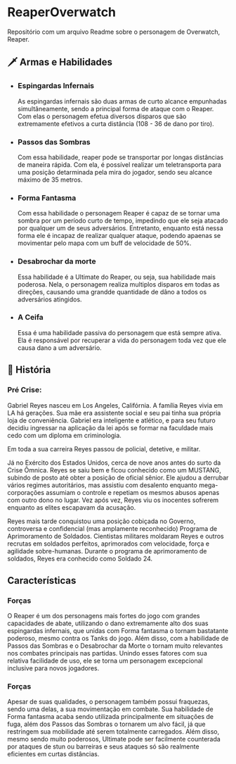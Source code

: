# ReaperOverwatch
Repositório com um arquivo Readme sobre o personagem de Overwatch, Reaper.

<section id="armasEHabilidades">
<h2>🗡 Armas e Habilidades</h2>

<ul>
<li>
<h3>Espingardas Infernais</h3>

<p>
As espingardas infernais são duas armas de curto alcance empunhadas
simultâneamente, sendo a principal forma de ataque com o Reaper. Com
elas o personagem efetua diversos disparos que são extremamente
efetivos a curta distância (108 - 36 de dano por tiro).
</p>
</li>

<li>
<h3>Passos das Sombras</h3>

<p>
Com essa habilidade, reaper pode se transportar por longas
distâncias de maneira rápida. Com ela, é possível realizar um
teletransporta para uma posição detarminada pela mira do jogador,
sendo seu alcance máximo de 35 metros.
</p>
</li>

<li>
<h3>Forma Fantasma</h3>

<p>
Com essa habilidade o personagem Reaper é capaz de se tornar uma
sombra por um período curto de tempo, impedindo que ele seja atacado
por qualquer um de seus adversários. Entretanto, enquanto está nessa
forma ele é incapaz de realizar qualquer ataque, podendo apaenas se
movimentar pelo mapa com um buff de velocidade de 50%.
</p>
</li>

<li>
<h3>Desabrochar da morte</h3>

<p>
Essa habilidade é a Ultimate do Reaper, ou seja, sua habilidade mais
poderosa. Nela, o personagem realiza multiplos disparos em todas as
direções, causando uma grandde quantidade de dâno a todos os
adversários atingidos.
</p>
</li>

<li>
<h3>A Ceifa</h3>

<p>
Essa é uma habilidade passiva do personagem que está sempre ativa.
Ela é responsável por recuperar a vida do personagem toda vez que
ele causa dano a um adversário.
</p>
</li>
        
</ul>
</section>

<section id="historia">
<h2> 📖 História </h2>

<h3> Pré Crise: </h3>

Gabriel Reyes nasceu em Los Angeles, Califórnia. A família Reyes vivia em LA há gerações. Sua mãe era assistente social e seu pai tinha sua própria loja de conveniência. Gabriel era inteligente e atlético, e para seu futuro decidiu ingressar na aplicação da lei após se formar na faculdade mais cedo com um diploma em criminologia.

Em toda a sua carreira Reyes passou de policial, detetive, e militar.

Já no Exército dos Estados Unidos, cerca de nove anos antes do surto da Crise Ômnica. Reyes se saiu bem e ficou conhecido como um MUSTANG, subindo de posto até obter a posição de oficial sênior. Ele ajudou a derrubar vários regimes autoritários, mas assistiu com desalento enquanto mega-corporações assumiam o controle e repetiam os mesmos abusos apenas com outro dono no lugar. Vez após vez, Reyes viu os inocentes sofrerem enquanto as elites escapavam da acusação.

Reyes mais tarde conquistou uma posição cobiçada no Governo, controversa e confidencial (mas amplamente reconhecido) Programa de Aprimoramento de Soldados. Cientistas militares moldaram Reyes e outros recrutas em soldados perfeitos, aprimorados com velocidade, força e agilidade sobre-humanas. Durante o programa de aprimoramento de soldados, Reyes era conhecido como Soldado 24.
</section>


<section id="características">
<section id="forças">

<h2>Características</h2>

<h3>Forças</h3>

<p>
O Reaper é um dos personagens mais fortes do jogo com grandes
capacidades de abate, utilizando o dano extremamente alto dos suas
espingardas infernais, que unidas com Forma fantasma o tornam
bastatante poderoso, mesmo contra os Tanks do jogo. Além disso, com a
habilidade de Passos das Sombras e o Desabrochar da Morte o tornam
muito relevantes nos combates principais nas partidas. Unindo esses
fatores com sua relativa facilidade de uso, ele se torna um personagem
excepcional inclusive para novos jogadores.
</p>
</section>

<section id="fraquezas">
<h3>Forças</h3>

<p>
Apesar de suas qualidades, o personagem também possui fraquezas, sendo
uma delas, a sua movimentação em combate. Sua habilidade de Forma
fantasma acaba sendo utilizada principalmente em situações de fuga, além
dos Passos das Sombras o tornarem um alvo fácil, já que restringem sua
mobilidade até serem totalmente carregados. Além disso, mesmo sendo
muito poderosos, Ultimate pode ser facilmente counterada por ataques de
stun ou barreiras e seus ataques só são realmente eficientes em curtas
distâncias.
</p>
</section>
</section>

